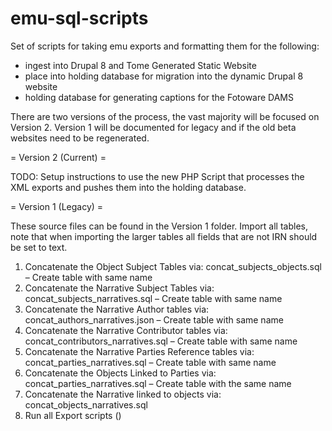 # emu-sql-scripts
Set of scripts for taking emu exports and formatting them for the following:

* ingest into Drupal 8 and Tome Generated Static Website
* place into holding database for migration into the dynamic Drupal 8 website
* holding database for generating captions for the Fotoware DAMS

There are two versions of the process, the vast majority will be focused on Version 2. Version 1 will be documented for legacy and if the old beta websites need to be regenerated.

= Version 2 (Current) =

TODO: Setup instructions to use the new PHP Script that processes the XML exports and pushes them into the holding database.

= Version 1 (Legacy) =

These source files can be found in the Version 1 folder. Import all tables, note that when importing the larger tables all fields that are not IRN should be set to text.

1)	Concatenate the Object Subject Tables via: concat_subjects_objects.sql – Create table with same name
2)	Concatenate the Narrative Subject Tables via: concat_subjects_narratives.sql – Create table with same name
3)	Concatenate the Narrative Author tables via: concat_authors_narratives.json – Create table with same name
4)	Concatenate the Narrative Contributor tables via: concat_contributors_narratives.sql – Create table with same name
5)	Concatenate the Narrative Parties Reference tables via: concat_parties_narratives.sql – Create table with same name
6)	Concatenate the Objects Linked to Parties via: concat_parties_narratives.sql – Create table with the same name
7)	Concatenate the Narrative linked to objects via: concat_objects_narratives.sql
8)	Run all Export scripts ()
